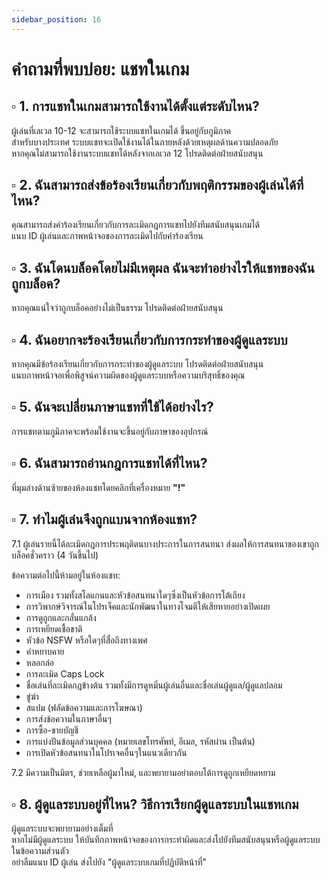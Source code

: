 ```yaml
---
sidebar_position: 16
---
```


#  คำถามที่พบบ่อย: แชทในเกม

## ▫️ 1. การแชทในเกมสามารถใช้งานได้ตั้งแต่ระดับไหน?  

ผู้เล่นที่เลเวล 10-12 จะสามารถใช้ระบบแชทในเกมได้ ขึ้นอยู่กับภูมิภาค  
สำหรับบางประเทศ ระบบแชทจะเปิดใช้งานได้ในภายหลังด้วยเหตุผลด้านความปลอดภัย  
หากคุณไม่สามารถใช้งานระบบแชทได้หลังจากเลเวล 12 โปรดติดต่อฝ่ายสนับสนุน  


## ▫️ 2. ฉันสามารถส่งข้อร้องเรียนเกี่ยวกับพฤติกรรมของผู้เล่นได้ที่ไหน?  

คุณสามารถส่งคำร้องเรียนเกี่ยวกับการละเมิดกฎการแชทไปยังทีมสนับสนุนเกมได้  
แนบ ID ผู้เล่นและภาพหน้าจอของการละเมิดไปกับคำร้องเรียน  


## ▫️ 3. ฉันโดนบล็อคโดยไม่มีเหตุผล ฉันจะทำอย่างไรให้แชทของฉันถูกบล็อค?  

หากคุณแน่ใจว่าถูกบล็อคอย่างไม่เป็นธรรม โปรดติดต่อฝ่ายสนับสนุน  


## ▫️ 4. ฉันอยากจะร้องเรียนเกี่ยวกับการกระทำของผู้ดูแลระบบ  

หากคุณมีข้อร้องเรียนเกี่ยวกับการกระทำของผู้ดูแลระบบ โปรดติดต่อฝ่ายสนับสนุน  
แนบภาพหน้าจอเพื่อพิสูจน์ความผิดของผู้ดูแลระบบหรือความบริสุทธิ์ของคุณ  


## ▫️ 5. ฉันจะเปลี่ยนภาษาแชทที่ใช้ได้อย่างไร?  

การแชทตามภูมิภาคจะพร้อมใช้งานจะขึ้นอยู่กับภาษาของอุปกรณ์  


## ▫️ 6. ฉันสามารถอ่านกฎการแชทได้ที่ไหน?  

ที่มุมล่างด้านซ้ายของห้องแชทโดยคลิกที่เครื่องหมาย **"!"**


## ▫️ 7. ทำไมผู้เล่นจึงถูกแบนจากห้องแชท?  

 7.1 ผู้เล่นรายนี้ได้ละเมิดกฎการประพฤติตนบางประการในการสนทนา ส่งผลให้การสนทนาของเขาถูกบล็อคชั่วคราว (4 วันขึ้นไป)  

ข้อความต่อไปนี้ห้ามอยู่ในห้องแชท: 
- การเมือง รวมทั้งสโลแกนและหัวข้อสนทนาใดๆซึ่งเป็นหัวข้อการโต้เถียง
- การวิพากษ์วิจารณ์ในโปรเจ็คและนักพัฒนาในทางโจมตีให้เสียหายอย่างเปิดเผย
- การดูถูกและกลั่นแกล้ง​
- การเหยียดเชื้อชาติ
- หัวข้อ NSFW หรือใดๆที่สื่อถึงทางเพศ
- คำหยาบคาย
- หลอกล่อ
- การละเมิด Caps Lock
- ชื่อเล่นที่ละเมิดกฎข้างต้น รวมทั้งมีการดูหมิ่นผู้เล่นอื่นและชื่อเล่นผู้ดูแล/ผู้ดูแลปลอม
- ขู่ฆ่า
- สแปม (ฟลัดข้อความและการโฆษณา)
- การส่งข้อความในภาษาอื่นๆ
- การซื้อ-ขายบัญชี
- การแบ่งปันข้อมูลส่วนบุคคล (หมายเลขโทรศัพท์, อีเมล, รหัสผ่าน เป็นต้น)
- การเปิดหัวข้อสนทนาในโปรเจคอื่นๆในแนวเดียวกัน

 7.2 มีความเป็นมิตร, ช่วยเหลือผู้มาใหม่, และพยายามอย่าตอบโต้การดูถูกเหยียดหยาม  


## ▫️ 8. ผู้ดูแลระบบอยู่ที่ไหน? วิธีการเรียกผู้ดูแลระบบในแชทเกม  

ผู้ดูแลระบบจะพยายามอย่างเต็มที่  
หากไม่มีผู้ดูแลระบบ ให้บันทึกภาพหน้าจอของการกระทำผิดและส่งไปยังทีมสนับสนุนหรือผู้ดูแลระบบในข้อความส่วนตัว  
อย่าลืมแนบ ID ผู้เล่น ส่งไปยัง "ผู้ดูแลระบบเกมที่ปฏิบัติหน้าที่"
